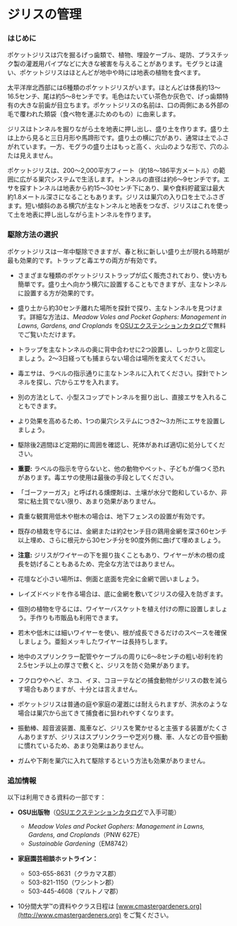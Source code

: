 # ジリスの管理

### はじめに

ポケットジリスは穴を掘るげっ歯類で、植物、埋設ケーブル、堤防、プラスチック製の灌漑用パイプなどに大きな被害を与えることがあります。モグラとは違い、ポケットジリスはほとんどが地中や時には地表の植物を食べます。

太平洋岸北西部には6種類のポケットジリスがいます。ほとんどは体長約13〜16.5センチ、尾は約5〜8センチです。毛色はたいてい茶色か灰色で、げっ歯類特有の大きな前歯が目立ちます。ポケットジリスの名前は、口の両側にある外部の毛で覆われた頬袋（食べ物を運ぶためのもの）に由来します。

ジリスはトンネルを掘りながら土を地表に押し出し、盛り土を作ります。盛り土は上から見ると三日月形や馬蹄形です。盛り土の横に穴があり、通常は土でふさがれています。一方、モグラの盛り土はもっと高く、火山のような形で、穴のふたは見えません。

ポケットジリスは、200〜2,000平方フィート（約18〜186平方メートル）の範囲に広がる巣穴システムで生活します。トンネルの直径は約6〜9センチです。エサを探すトンネルは地表から約15〜30センチ下にあり、巣や食料貯蔵室は最大約1.8メートル深さになることもあります。ジリスは巣穴の入り口を土でふさぎます。短い傾斜のある横穴が主なトンネルと地表をつなぎ、ジリスはこれを使って土を地表に押し出しながら主トンネルを作ります。

### 駆除方法の選択

ポケットジリスは一年中駆除できますが、春と秋に新しい盛り土が現れる時期が最も効果的です。トラップと毒エサの両方が有効です。


- さまざまな種類のポケットジリストラップが広く販売されており、使い方も簡単です。盛り土へ向かう横穴に設置することもできますが、主なトンネルに設置する方が効果的です。
- 盛り土から約30センチ離れた場所を探針で探り、主なトンネルを見つけます。詳細な方法は、*Meadow Voles and Pocket Gophers: Management in Lawns, Gardens, and Croplands* を[OSUエクステンションカタログ](http://extension.oregonstate.edu/catalog)で無料でご覧いただけます。
- トラップを主なトンネルの奥に背中合わせに2つ設置し、しっかりと固定しましょう。2〜3日経っても捕まらない場合は場所を変えてください。


- 毒エサは、ラベルの指示通りに主なトンネルに入れてください。探針でトンネルを探し、穴からエサを入れます。
- 別の方法として、小型スコップでトンネルを掘り出し、直接エサを入れることもできます。
- より効果を高めるため、1つの巣穴システムにつき2〜3カ所にエサを設置しましょう。
- 駆除後2週間ほど定期的に周囲を確認し、死体があれば適切に処分してください。
- **重要:** ラベルの指示を守らないと、他の動物やペット、子どもが傷つく恐れがあります。毒エサの使用は最後の手段としてください。


- 「ゴーファーガス」と呼ばれる燻煙剤は、土壌が水分で飽和しているか、非常に粘土質でない限り、あまり効果がありません。


- 貴重な観賞用低木や樹木の場合は、地下フェンスの設置が有効です。
- 既存の植栽を守るには、金網または約2センチ目の鶏用金網を深さ60センチ以上埋め、さらに根元から30センチ分を90度外側に曲げて埋めましょう。
- **注意:** ジリスがワイヤーの下を掘り抜くこともあり、ワイヤーが木の根の成長を妨げることもあるため、完全な方法ではありません。
- 花壇など小さい場所は、側面と底面を完全に金網で囲いましょう。
- レイズドベッドを作る場合は、底に金網を敷いてジリスの侵入を防ぎます。
- 個別の植物を守るには、ワイヤーバスケットを植え付けの際に設置しましょう。手作りも市販品も利用できます。
- 若木や低木には細いワイヤーを使い、根が成長できるだけのスペースを確保しましょう。亜鉛メッキしたワイヤーは長持ちします。
- 地中のスプリンクラー配管やケーブルの周りに6〜8センチの粗い砂利を約2.5センチ以上の厚さで敷くと、ジリスを防ぐ効果があります。


- フクロウやヘビ、ネコ、イヌ、コヨーテなどの捕食動物がジリスの数を減らす場合もありますが、十分とは言えません。


- ポケットジリスは普通の庭や家庭の灌漑には耐えられますが、洪水のような場合は巣穴から出てきて捕食者に狙われやすくなります。


- 振動棒、超音波装置、風車など、ジリスを驚かせると主張する装置がたくさんありますが、ジリスはスプリンクラーや芝刈り機、車、人などの音や振動に慣れているため、あまり効果はありません。
- ガムや下剤を巣穴に入れて駆除するという方法も効果がありません。

### 追加情報

以下は利用できる資料の一部です：

- **OSU出版物**（[OSUエクステンションカタログ](https://catalog.extension.oregonstate.edu/)で入手可能）
  - *Meadow Voles and Pocket Gophers: Management in Lawns, Gardens, and Croplands*（PNW 627E）
  - *Sustainable Gardening*（EM8742）


- **家庭園芸相談ホットライン：**
  - 503-655-8631（クラカマス郡）
  - 503-821-1150（ワシントン郡）
  - 503-445-4608（マルトノマ郡）
- 10分間大学™の資料やクラス日程は [www.cmastergardeners.org](http://www.cmastergardeners.org) をご覧ください。
